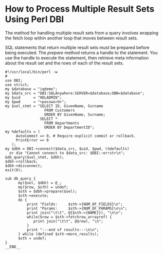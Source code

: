 <!-- loio3bd2526c6c5f1014a76fbd7da42b3b87 -->

# How to Process Multiple Result Sets Using Perl DBI

The method for handling multiple result sets from a query involves wrapping the fetch loop within another loop that moves between result sets.

SQL statements that return multiple result sets must be prepared before being executed. The *prepare* method returns a handle to the statement. You use the handle to execute the statement, then retrieve meta information about the result set and the rows of each of the result sets.

```
#!/usr/local/bin/perl -w
#
use DBI;
use strict;
my $database = "iqdemo";
my $data_src = "DBI:SQLAnywhere:SERVER=$database;DBN=$database";
my $uid      = "HDLADMIN";
my $pwd      = "<password>";
my $sel_stmt = "SELECT ID, GivenName, Surname
                  FROM Customers
                  ORDER BY GivenName, Surname;
                SELECT * 
                  FROM Departments 
                  ORDER BY DepartmentID"; 
my %defaults = (
     AutoCommit => 0, # Require explicit commit or rollback.
     PrintError => 0
   );
my $dbh = DBI->connect($data_src, $uid, $pwd, \%defaults)
  or die "Cannot connect to $data_src: $DBI::errstr\n";
&db_query($sel_stmt, $dbh);
$dbh->rollback;
$dbh->disconnect;
exit(0);

sub db_query {
      my($sel, $dbh) = @_;
      my($row, $sth) = undef;
      $sth = $dbh->prepare($sel);
      $sth->execute;
      do {
          print "Fields:     $sth->{NUM_OF_FIELDS}\n";
          print "Params:     $sth->{NUM_OF_PARAMS}\n\n";
          print join("\t\t", @{$sth->{NAME}}), "\n\n";
          while($row = $sth->fetchrow_arrayref) {
             print join("\t\t", @$row), "\n";
          }
          print "---end of results---\n\n";
      } while (defined $sth->more_results);
      $sth = undef;
}
__END__
```


